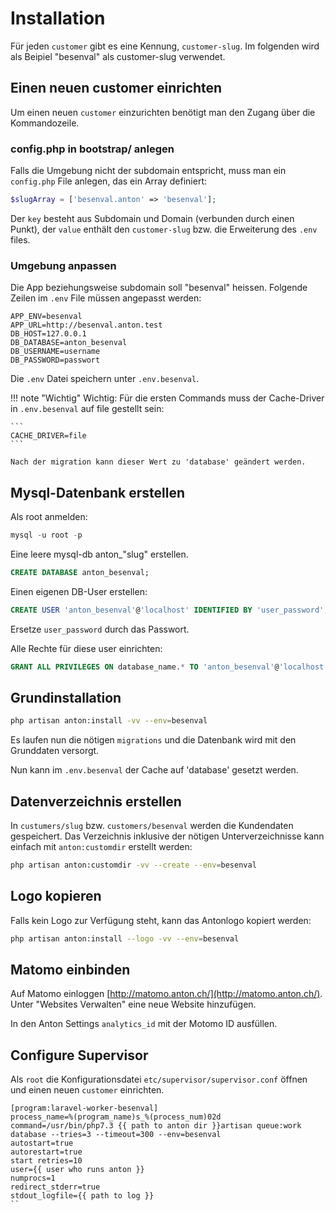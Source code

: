 # Installation

Für jeden `customer` gibt es eine Kennung, `customer-slug`. Im folgenden wird als Beipiel "besenval" als customer-slug verwendet.

## Einen neuen customer einrichten

Um einen neuen `customer` einzurichten benötigt man den Zugang über die Kommandozeile.

###  config.php in bootstrap/ anlegen

Falls die Umgebung nicht der subdomain entspricht, muss man ein `config.php` File anlegen, das ein Array definiert:

```php
$slugArray = ['besenval.anton' => 'besenval'];
```

Der `key` besteht aus Subdomain und Domain (verbunden durch einen Punkt), der `value` enthält den `customer-slug` bzw. die Erweiterung des `.env` files.


### Umgebung anpassen

Die App beziehungsweise subdomain soll "besenval" heissen. Folgende Zeilen im `.env` File müssen angepasst werden:

```
APP_ENV=besenval
APP_URL=http://besenval.anton.test
DB_HOST=127.0.0.1
DB_DATABASE=anton_besenval
DB_USERNAME=username
DB_PASSWORD=passwort
```

Die `.env` Datei speichern unter `.env.besenval`.


!!! note "Wichtig"
    Wichtig: Für die ersten Commands muss der Cache-Driver in `.env.besenval` auf file gestellt sein:

    ```
    CACHE_DRIVER=file
    ```

    Nach der migration kann dieser Wert zu 'database' geändert werden.


## Mysql-Datenbank erstellen

Als root anmelden:

```sql
mysql -u root -p
```

Eine leere mysql-db anton_"slug" erstellen.

```sql
CREATE DATABASE anton_besenval;
```

Einen eigenen DB-User erstellen:

```sql
CREATE USER 'anton_besenval'@'localhost' IDENTIFIED BY 'user_password';
```

Ersetze `user_password` durch das Passwort.

Alle Rechte für diese user einrichten:

```sql
GRANT ALL PRIVILEGES ON database_name.* TO 'anton_besenval'@'localhost';
```

## Grundinstallation

```bash
php artisan anton:install -vv --env=besenval
```

Es laufen nun die nötigen `migrations` und die Datenbank wird mit den Grunddaten versorgt.

Nun kann im `.env.besenval` der Cache auf 'database' gesetzt werden.

## Datenverzeichnis erstellen

In `custumers/slug` bzw. `customers/besenval` werden die Kundendaten gespeichert. Das Verzeichnis inklusive der nötigen Unterverzeichnisse kann einfach mit `anton:customdir` erstellt werden:

```bash
php artisan anton:customdir -vv --create --env=besenval
```

## Logo kopieren

Falls kein Logo zur Verfügung steht, kann das Antonlogo kopiert werden:

```bash
php artisan anton:install --logo -vv --env=besenval
```

## Matomo einbinden

Auf Matomo einloggen [http://matomo.anton.ch/](http://matomo.anton.ch/). Unter "Websites Verwalten" eine neue Website hinzufügen.

In den Anton Settings `analytics_id` mit der Motomo ID ausfüllen.

## Configure Supervisor

Als `root` die Konfigurationsdatei `etc/supervisor/supervisor.conf` öffnen und einen neuen `customer` einrichten.

```
[program:laravel-worker-besenval]
process_name=%(program_name)s_%(process_num)02d
command=/usr/bin/php7.3 {{ path to anton dir }}artisan queue:work database --tries=3 --timeout=300 --env=besenval
autostart=true
autorestart=true
start retries=10
user={{ user who runs anton }}
numprocs=1
redirect_stderr=true
stdout_logfile={{ path to log }} 
``

